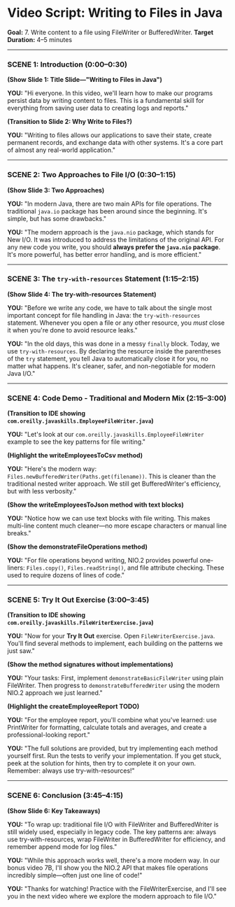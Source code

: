 
# Video Script: Writing to Files in Java

**Goal:** 7. Write content to a file using FileWriter or BufferedWriter.
**Target Duration:** 4–5 minutes

---

### SCENE 1: Introduction (0:00–0:30)

**(Show Slide 1: Title Slide—"Writing to Files in Java")**

**YOU:**
"Hi everyone. In this video, we'll learn how to make our programs persist data by writing content to files. This is a fundamental skill for everything from saving user data to creating logs and reports."

**(Transition to Slide 2: Why Write to Files?)**

**YOU:**
"Writing to files allows our applications to save their state, create permanent records, and exchange data with other systems. It's a core part of almost any real-world application."

---

### SCENE 2: Two Approaches to File I/O (0:30–1:15)

**(Show Slide 3: Two Approaches)**

**YOU:**
"In modern Java, there are two main APIs for file operations. The traditional `java.io` package has been around since the beginning. It's simple, but has some drawbacks."

**YOU:**
"The modern approach is the `java.nio` package, which stands for New I/O. It was introduced to address the limitations of the original API. For any new code you write, you should **always prefer the `java.nio` package**. It's more powerful, has better error handling, and is more efficient."

---

### SCENE 3: The `try-with-resources` Statement (1:15–2:15)

**(Show Slide 4: The try-with-resources Statement)**

**YOU:**
"Before we write any code, we have to talk about the single most important concept for file handling in Java: the `try-with-resources` statement. Whenever you open a file or any other resource, you *must* close it when you're done to avoid resource leaks."

**YOU:**
"In the old days, this was done in a messy `finally` block. Today, we use `try-with-resources`. By declaring the resource inside the parentheses of the `try` statement, you tell Java to automatically close it for you, no matter what happens. It's cleaner, safer, and non-negotiable for modern Java I/O."

---

### SCENE 4: Code Demo - Traditional and Modern Mix (2:15–3:00)

**(Transition to IDE showing `com.oreilly.javaskills.EmployeeFileWriter.java`)**

**YOU:**
"Let's look at our `com.oreilly.javaskills.EmployeeFileWriter` example to see the key patterns for file writing."

**(Highlight the writeEmployeesToCsv method)**

**YOU:**
"Here's the modern way: `Files.newBufferedWriter(Paths.get(filename))`. This is cleaner than the traditional nested writer approach. We still get BufferedWriter's efficiency, but with less verbosity."

**(Show the writeEmployeesToJson method with text blocks)**

**YOU:**
"Notice how we can use text blocks with file writing. This makes multi-line content much cleaner—no more escape characters or manual line breaks."

**(Show the demonstrateFileOperations method)**

**YOU:**
"For file operations beyond writing, NIO.2 provides powerful one-liners: `Files.copy()`, `Files.readString()`, and file attribute checking. These used to require dozens of lines of code."

---

### SCENE 5: Try It Out Exercise (3:00–3:45)

**(Transition to IDE showing `com.oreilly.javaskills.FileWriterExercise.java`)**

**YOU:**
"Now for your **Try It Out** exercise. Open `FileWriterExercise.java`. You'll find several methods to implement, each building on the patterns we just saw."

**(Show the method signatures without implementations)**

**YOU:**
"Your tasks: First, implement `demonstrateBasicFileWriter` using plain FileWriter. Then progress to `demonstrateBufferedWriter` using the modern NIO.2 approach we just learned."

**(Highlight the createEmployeeReport TODO)**

**YOU:**
"For the employee report, you'll combine what you've learned: use PrintWriter for formatting, calculate totals and averages, and create a professional-looking report."

**YOU:**
"The full solutions are provided, but try implementing each method yourself first. Run the tests to verify your implementation. If you get stuck, peek at the solution for hints, then try to complete it on your own. Remember: always use try-with-resources!"

---

### SCENE 6: Conclusion (3:45–4:15)

**(Show Slide 6: Key Takeaways)**

**YOU:**
"To wrap up: traditional file I/O with FileWriter and BufferedWriter is still widely used, especially in legacy code. The key patterns are: always use try-with-resources, wrap FileWriter in BufferedWriter for efficiency, and remember append mode for log files."

**YOU:**
"While this approach works well, there's a more modern way. In our bonus video 7B, I'll show you the NIO.2 API that makes file operations incredibly simple—often just one line of code!"

**YOU:**
"Thanks for watching! Practice with the FileWriterExercise, and I'll see you in the next video where we explore the modern approach to file I/O."
